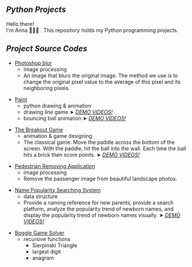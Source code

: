 ## *Python Projects* 
Hello there!\
I'm Anna 👩🏻‍💻 . This repository holds my Python programming projects.


## *Project Source Codes*
* [Photoshop blur](https://github.com/annachen88/PythonProjects/blob/main/projects/photoshop_blur/blur.py) 
  * image processing
  * An image that blurs the original image. The method we use is to change the original pixel value to the average of this pixel and its neighboring pixels.
    <p></p>
* [Paint](https://github.com/annachen88/PythonProjects/tree/main/projects/paint)
  * python drawing & animation
  * drawing line game ➤ *[DEMO VIDEOS!](https://youtube.com/shorts/xwbMQSIXqnU)*
  * bouncing ball animation ➤ *[DEMO VIDEOS!](https://youtu.be/zsiY0KO49yI)*
  <p></p>
* [The Breakout Game](https://github.com/annachen88/PythonProjects/blob/main/projects/the_breakout_game/breakout_extension.py)
  * animation & game designing
  * The classical game: Move the paddle across the bottom of the screen. With the paddle, hit the ball into the wall. Each time the ball hits a brick then score points. ➤ *[DEMO VIDEOS!](https://youtube.com/shorts/Jrk2blBPlMY)*
  <p></p>
* [Pedestrian Removing Application](https://github.com/annachen88/PythonProjects/blob/main/projects/photoshop_pedestrian_removing_application/stanCodoshop.py)
  * image processing
  * Remove the passenger image from beautiful landscape photos.
  <p></p>
* [Name Popularity Searching System](https://github.com/annachen88/PythonProjects/blob/main/projects/name_popularity_searching%20_system/babygraphicsgui.py)
  * data structure
  * Provide a naming reference for new parents, provide a search platform, analyze the popularity trend of newborn names, and display the popularity trend of newborn names visually. ➤ *[DEMO VIDEOS!](https://youtu.be/hNl-UNM9A3E)*
  <p></p>
* [Boggle Game Solver](https://github.com/annachen88/PythonProjects/tree/main/projects/boggle_game_solver)
  * recursive functions
    * Sierpinski Triangle
    * largest digit
    * anagram

